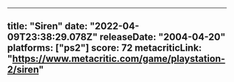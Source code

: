 
---
title: "Siren"
date: "2022-04-09T23:38:29.078Z"
releaseDate: "2004-04-20"
platforms: ["ps2"]
score: 72
metacriticLink: "https://www.metacritic.com/game/playstation-2/siren"
---
